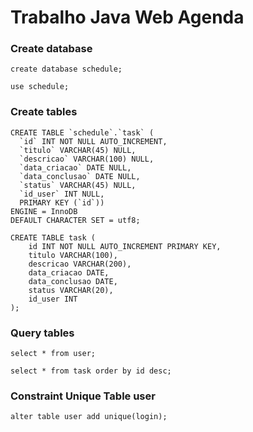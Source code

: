 # Trabalho Java Web Agenda

### Create database

```
create database schedule;
```
```
use schedule;
```

### Create tables

```
CREATE TABLE `schedule`.`task` (
  `id` INT NOT NULL AUTO_INCREMENT,
  `titulo` VARCHAR(45) NULL,
  `descricao` VARCHAR(100) NULL,
  `data_criacao` DATE NULL,
  `data_conclusao` DATE NULL,
  `status` VARCHAR(45) NULL,
  `id_user` INT NULL,
  PRIMARY KEY (`id`))
ENGINE = InnoDB
DEFAULT CHARACTER SET = utf8;

CREATE TABLE task (
    id INT NOT NULL AUTO_INCREMENT PRIMARY KEY,
    titulo VARCHAR(100),
    descricao VARCHAR(200),
    data_criacao DATE,
    data_conclusao DATE,
    status VARCHAR(20),
    id_user INT
);

```

### Query tables

```
select * from user;

select * from task order by id desc;		
```
### Constraint Unique Table user

```
alter table user add unique(login);
```
